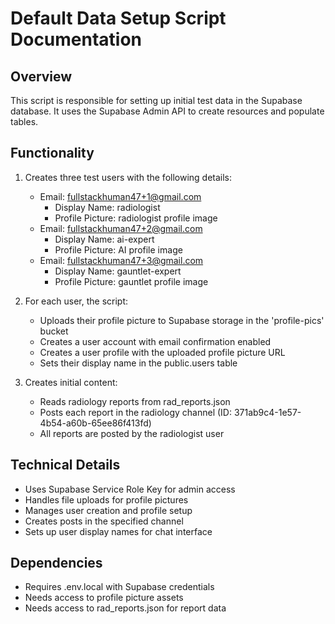 # Default Data Setup Script Documentation

## Overview
This script is responsible for setting up initial test data in the Supabase database. It uses the Supabase Admin API to create resources and populate tables.

## Functionality
1. Creates three test users with the following details:
   - Email: fullstackhuman47+1@gmail.com
     - Display Name: radiologist
     - Profile Picture: radiologist profile image
   - Email: fullstackhuman47+2@gmail.com
     - Display Name: ai-expert
     - Profile Picture: AI profile image
   - Email: fullstackhuman47+3@gmail.com
     - Display Name: gauntlet-expert
     - Profile Picture: gauntlet profile image

2. For each user, the script:
   - Uploads their profile picture to Supabase storage in the 'profile-pics' bucket
   - Creates a user account with email confirmation enabled
   - Creates a user profile with the uploaded profile picture URL
   - Sets their display name in the public.users table

3. Creates initial content:
   - Reads radiology reports from rad_reports.json
   - Posts each report in the radiology channel (ID: 371ab9c4-1e57-4b54-a60b-65ee86f413fd)
   - All reports are posted by the radiologist user

## Technical Details
- Uses Supabase Service Role Key for admin access
- Handles file uploads for profile pictures
- Manages user creation and profile setup
- Creates posts in the specified channel
- Sets up user display names for chat interface

## Dependencies
- Requires .env.local with Supabase credentials
- Needs access to profile picture assets
- Needs access to rad_reports.json for report data